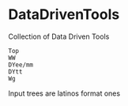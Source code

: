 DataDrivenTools
===============

Collection of Data Driven Tools

    Top
    WW
    DYee/mm
    DYtt
    Wg
    
    
Input trees are latinos format ones